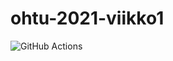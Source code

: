 # ohtu-2021-viikko1

![GitHub Actions](https://github.com/skajanti/ohtu-2021-viikko1/workflows/CI/badge.svg)